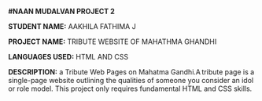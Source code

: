 **#NAAN MUDALVAN PROJECT 2**

**STUDENT NAME:** AAKHILA FATHIMA J

**PROJECT NAME:** TRIBUTE WEBSITE OF MAHATHMA GHANDHI

**LANGUAGES USED:** HTML AND CSS

**DESCRIPTION:**  a Tribute Web Pages on Mahatma Gandhi.A tribute page is a single-page website outlining the qualities of someone you consider an idol or role model. This project only requires fundamental HTML and CSS skills.  
